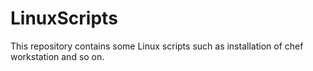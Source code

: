 # LinuxScripts
This repository contains some Linux scripts such as installation of chef workstation and so on. 
